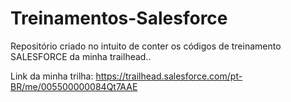 # Treinamentos-Salesforce
Repositório criado no intuito de conter os códigos de treinamento SALESFORCE da minha trailhead..

Link da minha trilha:
https://trailhead.salesforce.com/pt-BR/me/005500000084Qt7AAE
